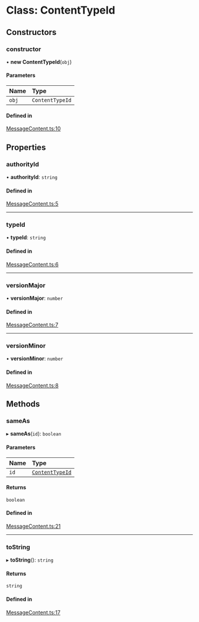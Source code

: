<!--[@xmtp/xmtp-js](../README.md) / [Exports](../modules.md) / ContentTypeId-->

# Class: ContentTypeId

<!--## Table of contents

### Constructors

- [constructor](ContentTypeId.md#constructor)

### Properties

- [authorityId](ContentTypeId.md#authorityid)
- [typeId](ContentTypeId.md#typeid)
- [versionMajor](ContentTypeId.md#versionmajor)
- [versionMinor](ContentTypeId.md#versionminor)

### Methods

- [sameAs](ContentTypeId.md#sameas)
- [toString](ContentTypeId.md#tostring)-->

## Constructors

### constructor

• **new ContentTypeId**(`obj`)

#### Parameters

| Name | Type |
| :------ | :------ |
| `obj` | `ContentTypeId` |

#### Defined in

[MessageContent.ts:10](https://github.com/xmtp/xmtp-js/blob/83d4d4b/src/MessageContent.ts#L10)

## Properties

### authorityId

• **authorityId**: `string`

#### Defined in

[MessageContent.ts:5](https://github.com/xmtp/xmtp-js/blob/83d4d4b/src/MessageContent.ts#L5)

___

### typeId

• **typeId**: `string`

#### Defined in

[MessageContent.ts:6](https://github.com/xmtp/xmtp-js/blob/83d4d4b/src/MessageContent.ts#L6)

___

### versionMajor

• **versionMajor**: `number`

#### Defined in

[MessageContent.ts:7](https://github.com/xmtp/xmtp-js/blob/83d4d4b/src/MessageContent.ts#L7)

___

### versionMinor

• **versionMinor**: `number`

#### Defined in

[MessageContent.ts:8](https://github.com/xmtp/xmtp-js/blob/83d4d4b/src/MessageContent.ts#L8)

## Methods

### sameAs

▸ **sameAs**(`id`): `boolean`

#### Parameters

| Name | Type |
| :------ | :------ |
| `id` | [`ContentTypeId`](ContentTypeId.md) |

#### Returns

`boolean`

#### Defined in

[MessageContent.ts:21](https://github.com/xmtp/xmtp-js/blob/83d4d4b/src/MessageContent.ts#L21)

___

### toString

▸ **toString**(): `string`

#### Returns

`string`

#### Defined in

[MessageContent.ts:17](https://github.com/xmtp/xmtp-js/blob/83d4d4b/src/MessageContent.ts#L17)
